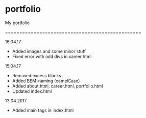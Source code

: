 # portfolio
My portfolio 

================================================

16.04.17
* Added images and some minor stuff
* Fixed error with odd divs in career.html 

15.04.17
* Removed excess blocks
* Added BEM-naming (camelCase)
* Added about.html, career.html, portfolio.html
* Updated index.html

13.04.2017
* Added main tags in index.html
